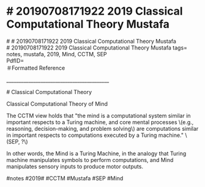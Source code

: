 # \# 20190708171922 2019 Classical Computational Theory Mustafa

\# \# 20190708171922 2019 Classical Computational Theory Mustafa\
\# 20190708171922 2019 Classical Computational Theory Mustafa tags= notes, mustafa, 2019, Mind, CCTM, SEP\
PdfID=\
＃Formatted Reference

\_\_\_\_\_\_\_\_\_\_\_\_\_\_\_\_\_\_\_\_\_\_\_\_\_\_\_\_\_\_\_\_\_\_\_\_\_\_\_\_\_\_

\# Classical Computational Theory

Classical Computational Theory of Mind

The CCTM view holds that "the mind is a computational system similar in important respects to a Turing machine, and core mental processes \\(e.g., reasoning, decision-making, and problem solving\\) are computations similar in important respects to computations executed by a Turing machine." \\(SEP, ?\\)

In other words, the Mind is a Turing Machine, in the analogy that Turing machine manipulates symbols to perform computations, and Mind manipulates sensory inputs to produce motor outputs.

\#notes \#2019\# \#CCTM \#Mustafa \#SEP \#Mind
